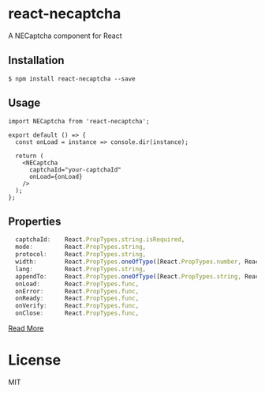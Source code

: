 # react-necaptcha

A NECaptcha component for React

## Installation

```
$ npm install react-necaptcha --save
```

## Usage

``` react
import NECaptcha from 'react-necaptcha';

export default () => {
  const onLoad = instance => console.dir(instance);

  return (
    <NECaptcha
      captchaId="your-captchaId"
      onLoad={onLoad}
    />
  );
};
```

## Properties

``` javascript
  captchaId:    React.PropTypes.string.isRequired,
  mode:         React.PropTypes.string,
  protocol:     React.PropTypes.string,
  width:        React.PropTypes.oneOfType([React.PropTypes.number, React.PropTypes.string]),
  lang:         React.PropTypes.string,
  appendTo:     React.PropTypes.oneOfType([React.PropTypes.string, React.PropTypes.node]),
  onLoad:       React.PropTypes.func,
  onError:      React.PropTypes.func,
  onReady:      React.PropTypes.func,
  onVerify:     React.PropTypes.func,
  onClose:      React.PropTypes.func,
```

[Read More](http://support.dun.163.com/documents/15588062143475712?docId=150442915877015552)

# License

MIT
